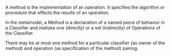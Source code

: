A method is the implementation of an operation. It specifies the algorithm or procedure that effects the results of an operation.

In the metamodel, a Method is a declaration of a named piece of behavior in a Classifier and realizes one (directly) or a set (indirectly) of Operations of the Classifier.

There may be at most one method for a particular classifier (as owner of the method) and operation (as specification of the method) pairing.

